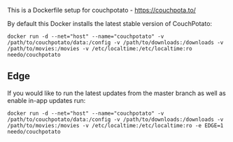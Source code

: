 This is a Dockerfile setup for couchpotato - https://couchpota.to/

By default this Docker installs the latest stable version of CouchPotato:

```
docker run -d --net="host" --name="couchpotato" -v /path/to/couchpotato/data:/config -v /path/to/downloads:/downloads -v /path/to/movies:/movies -v /etc/localtime:/etc/localtime:ro needo/couchpotato
```

Edge
----
If you would like to run the latest updates from the master branch as well as enable in-app updates run:

```
docker run -d --net="host" --name="couchpotato" -v /path/to/couchpotato/data:/config -v /path/to/downloads:/downloads -v /path/to/movies:/movies -v /etc/localtime:/etc/localtime:ro -e EDGE=1 needo/couchpotato
```